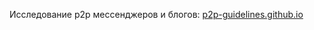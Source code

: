 Исследование p2p мессенджеров и блогов: [p2p-guidelines.github.io](https://p2p-guidelines.github.io/)
